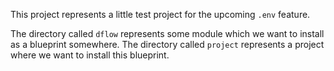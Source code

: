 This project represents a little test project for the upcoming `.env` feature.

The directory called `dflow` represents some module which we want to install as a blueprint somewhere.
The directory called `project` represents a project where we want to install this blueprint.

